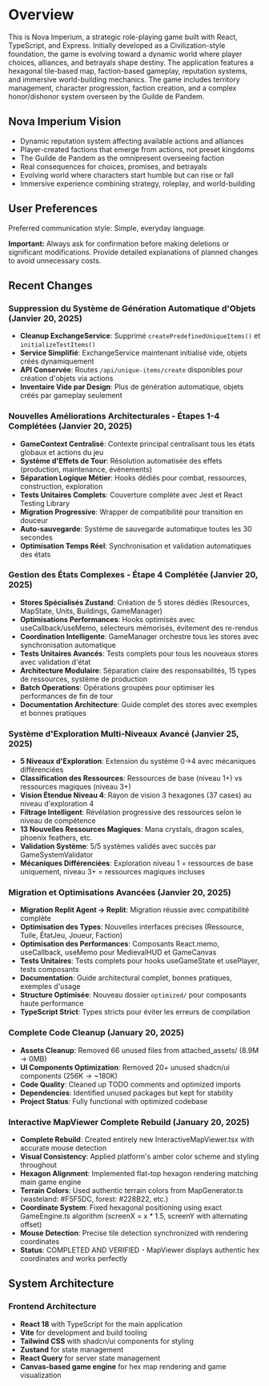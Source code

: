 # Overview

This is Nova Imperium, a strategic role-playing game built with React, TypeScript, and Express. Initially developed as a Civilization-style foundation, the game is evolving toward a dynamic world where player choices, alliances, and betrayals shape destiny. The application features a hexagonal tile-based map, faction-based gameplay, reputation systems, and immersive world-building mechanics. The game includes territory management, character progression, faction creation, and a complex honor/dishonor system overseen by the Guilde de Pandem.

## Nova Imperium Vision
- Dynamic reputation system affecting available actions and alliances
- Player-created factions that emerge from actions, not preset kingdoms
- The Guilde de Pandem as the omnipresent overseeing faction
- Real consequences for choices, promises, and betrayals
- Evolving world where characters start humble but can rise or fall
- Immersive experience combining strategy, roleplay, and world-building

## User Preferences

Preferred communication style: Simple, everyday language.

**Important:** Always ask for confirmation before making deletions or significant modifications. Provide detailed explanations of planned changes to avoid unnecessary costs.

## Recent Changes

### Suppression du Système de Génération Automatique d'Objets (Janvier 20, 2025)
- **Cleanup ExchangeService**: Supprimé `createPredefinedUniqueItems()` et `initializeTestItems()`
- **Service Simplifié**: ExchangeService maintenant initialisé vide, objets créés dynamiquement
- **API Conservée**: Routes `/api/unique-items/create` disponibles pour création d'objets via actions
- **Inventaire Vide par Design**: Plus de génération automatique, objets créés par gameplay seulement

### Nouvelles Améliorations Architecturales - Étapes 1-4 Complétées (Janvier 20, 2025)
- **GameContext Centralisé**: Contexte principal centralisant tous les états globaux et actions du jeu
- **Système d'Effets de Tour**: Résolution automatisée des effets (production, maintenance, événements)
- **Séparation Logique Métier**: Hooks dédiés pour combat, ressources, construction, exploration
- **Tests Unitaires Complets**: Couverture complète avec Jest et React Testing Library
- **Migration Progressive**: Wrapper de compatibilité pour transition en douceur
- **Auto-sauvegarde**: Système de sauvegarde automatique toutes les 30 secondes
- **Optimisation Temps Réel**: Synchronisation et validation automatiques des états

### Gestion des États Complexes - Étape 4 Complétée (Janvier 20, 2025)
- **Stores Spécialisés Zustand**: Création de 5 stores dédiés (Resources, MapState, Units, Buildings, GameManager)
- **Optimisations Performances**: Hooks optimisés avec useCallback/useMemo, sélecteurs mémorisés, évitement des re-rendus
- **Coordination Intelligente**: GameManager orchestre tous les stores avec synchronisation automatique
- **Tests Unitaires Avancés**: Tests complets pour tous les nouveaux stores avec validation d'état
- **Architecture Modulaire**: Séparation claire des responsabilités, 15 types de ressources, système de production
- **Batch Operations**: Opérations groupées pour optimiser les performances de fin de tour
- **Documentation Architecture**: Guide complet des stores avec exemples et bonnes pratiques

### Système d'Exploration Multi-Niveaux Avancé (Janvier 25, 2025)
- **5 Niveaux d'Exploration**: Extension du système 0→4 avec mécaniques différenciées
- **Classification des Ressources**: Ressources de base (niveau 1+) vs ressources magiques (niveau 3+)
- **Vision Étendue Niveau 4**: Rayon de vision 3 hexagones (37 cases) au niveau d'exploration 4
- **Filtrage Intelligent**: Révélation progressive des ressources selon le niveau de compétence
- **13 Nouvelles Ressources Magiques**: Mana crystals, dragon scales, phoenix feathers, etc.
- **Validation Système**: 5/5 systèmes validés avec succès par GameSystemValidator
- **Mécaniques Différenciées**: Exploration niveau 1 = ressources de base uniquement, niveau 3+ = ressources magiques incluses

### Migration et Optimisations Avancées (Janvier 20, 2025)
- **Migration Replit Agent → Replit**: Migration réussie avec compatibilité complète
- **Optimisation des Types**: Nouvelles interfaces précises (Ressource, Tuile, ÉtatJeu, Joueur, Faction)
- **Optimisation des Performances**: Composants React.memo, useCallback, useMemo pour MedievalHUD et GameCanvas
- **Tests Unitaires**: Tests complets pour hooks useGameState et usePlayer, tests composants
- **Documentation**: Guide architectural complet, bonnes pratiques, exemples d'usage
- **Structure Optimisée**: Nouveau dossier `optimized/` pour composants haute performance
- **TypeScript Strict**: Types stricts pour éviter les erreurs de compilation

### Complete Code Cleanup (January 20, 2025)
- **Assets Cleanup**: Removed 66 unused files from attached_assets/ (8.9M → 0MB)
- **UI Components Optimization**: Removed 20+ unused shadcn/ui components (256K → ~180K)
- **Code Quality**: Cleaned up TODO comments and optimized imports
- **Dependencies**: Identified unused packages but kept for stability
- **Project Status**: Fully functional with optimized codebase

### Interactive MapViewer Complete Rebuild (January 20, 2025)
- **Complete Rebuild**: Created entirely new InteractiveMapViewer.tsx with accurate mouse detection
- **Visual Consistency**: Applied platform's amber color scheme and styling throughout
- **Hexagon Alignment**: Implemented flat-top hexagon rendering matching main game engine
- **Terrain Colors**: Used authentic terrain colors from MapGenerator.ts (wasteland: #F5F5DC, forest: #228B22, etc.)
- **Coordinate System**: Fixed hexagonal positioning using exact GameEngine.ts algorithm (screenX = x * 1.5, screenY with alternating offset)
- **Mouse Detection**: Precise tile detection synchronized with rendering coordinates
- **Status**: COMPLETED AND VERIFIED - MapViewer displays authentic hex coordinates and works perfectly

## System Architecture

### Frontend Architecture
- **React 18** with TypeScript for the main application
- **Vite** for development and build tooling
- **Tailwind CSS** with shadcn/ui components for styling
- **Zustand** for state management
- **React Query** for server state management
- **Canvas-based game engine** for hex map rendering and game visualization